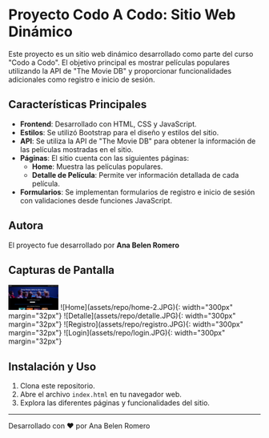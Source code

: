 # Proyecto Codo A Codo: Sitio Web Dinámico

Este proyecto es un sitio web dinámico desarrollado como parte del curso "Codo a Codo". El objetivo principal es mostrar películas populares utilizando la API de "The Movie DB" y proporcionar funcionalidades adicionales como registro e inicio de sesión.

## Características Principales

- **Frontend**: Desarrollado con HTML, CSS y JavaScript.
- **Estilos**: Se utilizó Bootstrap para el diseño y estilos del sitio.
- **API**: Se utiliza la API de "The Movie DB" para obtener la información de las películas mostradas en el sitio.
- **Páginas**: El sitio cuenta con las siguientes páginas:
  - **Home**: Muestra las películas populares.
  - **Detalle de Película**: Permite ver información detallada de cada película.
- **Formularios**: Se implementan formularios de registro e inicio de sesión con validaciones desde funciones JavaScript.

## Autora

El proyecto fue desarrollado por **Ana Belen Romero**

## Capturas de Pantalla

<img src="assets/repo/home-1.JPG" alt="Home" width="100">
![Home](assets/repo/home-2.JPG){: width="300px" margin="32px"}
![Detalle](assets/repo/detalle.JPG){: width="300px" margin="32px"}
![Registro](assets/repo/registro.JPG){: width="300px" margin="32px"}
![Login](assets/repo/login.JPG){: width="300px" margin="32px"}

## Instalación y Uso

1. Clona este repositorio.
2. Abre el archivo `index.html` en tu navegador web.
3. Explora las diferentes páginas y funcionalidades del sitio.

---

Desarrollado con ❤️ por Ana Belen Romero
